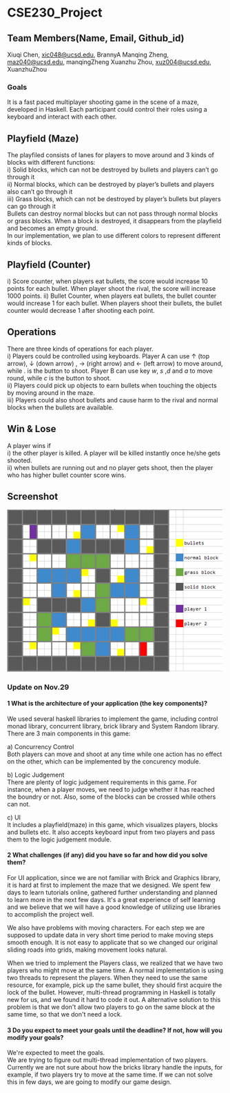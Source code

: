# CSE230_Project

## Team Members(Name, Email, Github_id)
Xiuqi Chen, xic048@ucsd.edu, BrannyA
Manqing Zheng, maz040@ucsd.edu, manqingZheng
Xuanzhu Zhou, xuz004@ucsd.edu, XuanzhuZhou

### Goals
It is a fast paced multiplayer shooting game in the scene of a maze, developed in Haskell. Each participant could control their roles using a keyboard and interact with each other.

## Playfield (Maze)
The playfiled consists of lanes for players to move around and 3 kinds of blocks with different functions:   
i) Solid blocks, which can not be destroyed by bullets and players can’t go through it   
ii) Normal blocks, which can be destroyed by player’s bullets and players also can’t go through it   
iii) Grass blocks, which can not be destroyed by player’s bullets but players can go through it    
Bullets can destroy normal blocks but can not pass through normal blocks or grass blocks. When a block is destroyed, it disappears from the playfield and becomes an empty ground.    
In our implementation, we plan to use different colors to represent different kinds of blocks.
## Playfield (Counter)
i) Score counter, when players eat bullets, the score would increase 10 points for each bullet. When player shoot the rival, the score will increase 1000 points.
ii) Bullet Counter, when players eat bullets, the bullet counter would increase 1 for each bullet. When players shoot their bullets, the bullet counter would decrease 1 after shooting each point. 

## Operations
There are three kinds of operations for each player.    
i) Players could be controlled using keyboards. Player A can use ↑ (top arrow),  ↓ (down arrow) ,  → (right arrow) and ← (left arrow) to move around, while *.* is the button to shoot. Player B can use key *w*, *s* ,*d*  and *a* to move round, while *c* is the button to shoot.     
ii) Players could pick up objects to earn bullets when touching the objects by moving around in the maze.     
iii) Players could also shoot bullets and cause harm to the rival and normal blocks when the bullets are available.     

## Win & Lose
A player wins if    
i) the other player is killed. A player will be killed instantly once he/she gets shooted.   
ii) when bullets are running out and no player gets shoot, then the player who has higher bullet counter score wins.   

## Screenshot
<img src="/screenshot/sample.png" width="500"> 

### Update on Nov.29

#### 1 What is the architecture of your application (the key components)?
We used several haskell libraries to implement the game, including control monad library, concurrent library, brick library and System Random library.      
There are 3 main components in this game:     

a) Concurrency Control      
Both players can move and shoot at any time while one action has no effect on the other, which can be implemented by the concurency module.      

b) Logic Judgement      
There are plenty of logic judgement requirements in this game. For instance, when a player moves, we need to judge whether it has reached the boundry or not. Also, some of the blocks can be crossed while others can not.       

c) UI     
It includes a playfield(maze) in this game, which visualizes players, blocks and bullets etc. It also accepts keyboard input from two players and pass them to the logic judgement module.      

#### 2 What challenges (if any) did you have so far and how did you solve them?
For UI application, since we are not familiar with Brick and Graphics library, it is hard at first to implement the maze that we designed. We spent few days to learn tutorials online, gathered further understanding and planned to learn more in the next few days. It's a great experience of self learning and we believe that we will have a good knowledge of utilizing use libraries to accomplish the project well.    

We also have problems with moving characters. For each step we are supposed to update data in very short time period to make moving steps smooth enough. It is not easy to applicate that so we changed our original sliding roads into grids, making movement looks natural.    

When we tried to implement the Players class, we realized that we have two players who might move at the same time. A normal implementation is using two threads to represent the players. When they need to use the same resource, for example, pick up the same bullet, they should first acquire the lock of the bullet. However, multi-thread programming in Haskell is totally new for us, and we found it hard to code it out. A alternative solution to this problem is that we don't allow two players to go on the same block at the same time, so that we don't need a lock.      

#### 3 Do you expect to meet your goals until the deadline? If not, how will you modify your goals?
We're expected to meet the goals.    
We are trying to figure out multi-thread implementation of two players. Currently we are not sure about how the bricks library handle the inputs, for example, if two players try to move at the same time. If we can not solve this in few days, we are going to modify our game design.    
